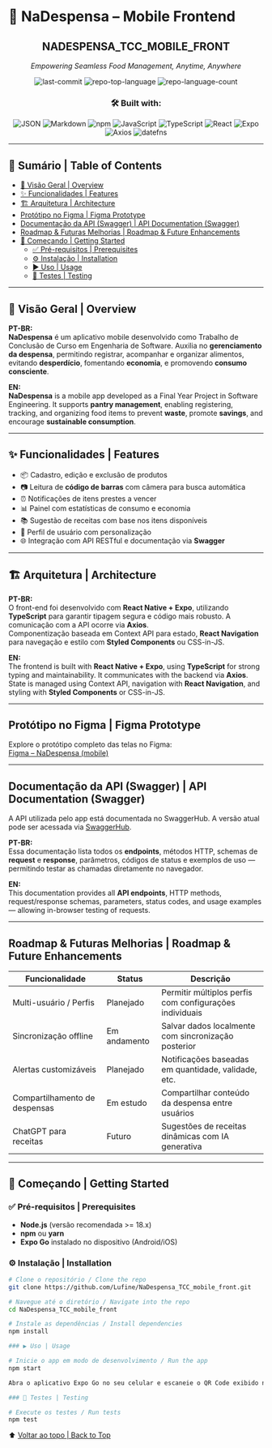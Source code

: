 # 📱 NaDespensa – Mobile Frontend  

<div align="center">

<h2>NADESPENSA_TCC_MOBILE_FRONT</h2>
<p><em>Empowering Seamless Food Management, Anytime, Anywhere</em></p>

<img alt="last-commit" src="https://img.shields.io/github/last-commit/Lufine/NaDespensa_TCC_mobile_front?style=flat&logo=git&logoColor=white&color=0080ff">
<img alt="repo-top-language" src="https://img.shields.io/github/languages/top/Lufine/NaDespensa_TCC_mobile_front?style=flat&color=0080ff">
<img alt="repo-language-count" src="https://img.shields.io/github/languages/count/Lufine/NaDespensa_TCC_mobile_front?style=flat&color=0080ff">

<br>

### 🛠️​​ Built with:
<img alt="JSON" src="https://img.shields.io/badge/JSON-000000.svg?style=flat&logo=JSON&logoColor=white">
<img alt="Markdown" src="https://img.shields.io/badge/Markdown-000000.svg?style=flat&logo=Markdown&logoColor=white">
<img alt="npm" src="https://img.shields.io/badge/npm-CB3837.svg?style=flat&logo=npm&logoColor=white">
<img alt="JavaScript" src="https://img.shields.io/badge/JavaScript-F7DF1E.svg?style=flat&logo=JavaScript&logoColor=black">
<img alt="TypeScript" src="https://img.shields.io/badge/TypeScript-3178C6.svg?style=flat&logo=TypeScript&logoColor=white">
<img alt="React" src="https://img.shields.io/badge/React-61DAFB.svg?style=flat&logo=React&logoColor=black">
<img alt="Expo" src="https://img.shields.io/badge/Expo-000020.svg?style=flat&logo=Expo&logoColor=white">
<img alt="Axios" src="https://img.shields.io/badge/Axios-5A29E4.svg?style=flat&logo=Axios&logoColor=white">
<img alt="datefns" src="https://img.shields.io/badge/datefns-770C56.svg?style=flat&logo=date-fns&logoColor=white">

</div>

---

## 📑 Sumário | Table of Contents

- [📖 Visão Geral | Overview](#visão-geral--overview)
- [✨ Funcionalidades | Features](#funcionalidades--features)
- [🏗 Arquitetura | Architecture](#arquitetura--architecture)
- [Protótipo no Figma | Figma Prototype](#capturas-de-tela--screenshots)
- [Documentação da API (Swagger) | API Documentation (Swagger)](#documentação-da-api-swagger--api-documentation-swagger)
- [Roadmap & Futuras Melhorias | Roadmap & Future Enhancements](#roadmap--futuras-melhorias--roadmap--future-enhancements)
- [🚀 Começando | Getting Started](#começando--getting-started)
  - [✅ Pré-requisitos | Prerequisites](#pré-requisitos--prerequisites)
  - [⚙️ Instalação | Installation](#instalação--installation)
  - [▶️ Uso | Usage](#uso--usage)
  - [🧪 Testes | Testing](#testes--testing)

---

## 📖 Visão Geral | Overview

**PT-BR:**  
**NaDespensa** é um aplicativo mobile desenvolvido como Trabalho de Conclusão de Curso em Engenharia de Software. Auxilia no **gerenciamento da despensa**, permitindo registrar, acompanhar e organizar alimentos, evitando **desperdício**, fomentando **economia**, e promovendo **consumo consciente**.

**EN:**  
**NaDespensa** is a mobile app developed as a Final Year Project in Software Engineering. It supports **pantry management**, enabling registering, tracking, and organizing food items to prevent **waste**, promote **savings**, and encourage **sustainable consumption**.

---

## ✨ Funcionalidades | Features

- 📦 Cadastro, edição e exclusão de produtos  
- 📷 Leitura de **código de barras** com câmera para busca automática  
- ⏰ Notificações de itens prestes a vencer  
- 📊 Painel com estatísticas de consumo e economia  
- 📚 Sugestão de receitas com base nos itens disponíveis  
- 👤 Perfil de usuário com personalização  
- 🌐 Integração com API RESTful e documentação via **Swagger**

---

## 🏗 Arquitetura | Architecture

**PT-BR:**  
O front-end foi desenvolvido com **React Native + Expo**, utilizando **TypeScript** para garantir tipagem segura e código mais robusto. A comunicação com a API ocorre via **Axios**.  
Componentização baseada em Context API para estado, **React Navigation** para navegação e estilo com **Styled Components** ou CSS-in-JS.

**EN:**  
The frontend is built with **React Native + Expo**, using **TypeScript** for strong typing and maintainability. It communicates with the backend via **Axios**. State is managed using Context API, navigation with **React Navigation**, and styling with **Styled Components** or CSS-in-JS.

---

##  Protótipo no Figma | Figma Prototype

Explore o protótipo completo das telas no Figma:  
[Figma – NaDespensa (mobile)](https://www.figma.com/proto/fUtorGfVGX64MFEcBjx7qO/NaDespensa---Screens--mobile-?node-id=4-75&p=f&t=1bcE3Y7N7LFCXoHE-1&scaling=scale-down&content-scaling=fixed&page-id=0%3A1&starting-point-node-id=4%3A75)

---

##  Documentação da API (Swagger) | API Documentation (Swagger)

A API utilizada pelo app está documentada no SwaggerHub. A versão atual pode ser acessada via [SwaggerHub](https://app.swaggerhub.com/apis/Leozin/NaDespensa-API/1.0.0).

**PT-BR:**  
Essa documentação lista todos os **endpoints**, métodos HTTP, schemas de **request** e **response**, parâmetros, códigos de status e exemplos de uso — permitindo testar as chamadas diretamente no navegador.

**EN:**  
This documentation provides all **API endpoints**, HTTP methods, request/response schemas, parameters, status codes, and usage examples — allowing in-browser testing of requests.

---

##  Roadmap & Futuras Melhorias | Roadmap & Future Enhancements

| Funcionalidade | Status | Descrição |
|----------------|--------|-----------|
| Multi-usuário / Perfis |  Planejado | Permitir múltiplos perfis com configurações individuais |
| Sincronização offline |  Em andamento | Salvar dados localmente com sincronização posterior |
| Alertas customizáveis |  Planejado | Notificações baseadas em quantidade, validade, etc. |
| Compartilhamento de despensas |  Em estudo | Compartilhar conteúdo da despensa entre usuários |
| ChatGPT para receitas |  Futuro | Sugestões de receitas dinâmicas com IA generativa |

---

## 🚀 Começando | Getting Started

### ✅ Pré-requisitos | Prerequisites

- **Node.js** (versão recomendada >= 18.x)  
- **npm** ou **yarn**  
- **Expo Go** instalado no dispositivo (Android/iOS)

### ⚙️ Instalação | Installation

```bash
# Clone o repositório / Clone the repo
git clone https://github.com/Lufine/NaDespensa_TCC_mobile_front.git

# Navegue até o diretório / Navigate into the repo
cd NaDespensa_TCC_mobile_front

# Instale as dependências / Install dependencies
npm install

### ▶️ Uso | Usage

# Inicie o app em modo de desenvolvimento / Run the app
npm start

Abra o aplicativo Expo Go no seu celular e escaneie o QR Code exibido no terminal para iniciar.

### 🧪 Testes | Testing

# Execute os testes / Run tests
npm test
```

⬆ [Voltar ao topo | Back to Top](#-nadespensa--mobile-frontend) 

